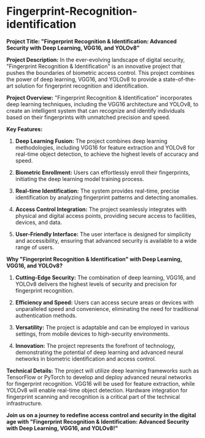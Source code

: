 # Fingerprint-Recognition-identification

**Project Title: "Fingerprint Recognition & Identification: Advanced Security with Deep Learning, VGG16, and YOLOv8"**

**Project Description:**
In the ever-evolving landscape of digital security, "Fingerprint Recognition & Identification" is an innovative project that pushes the boundaries of biometric access control. This project combines the power of deep learning, VGG16, and YOLOv8 to provide a state-of-the-art solution for fingerprint recognition and identification.

**Project Overview:**
"Fingerprint Recognition & Identification" incorporates deep learning techniques, including the VGG16 architecture and YOLOv8, to create an intelligent system that can recognize and identify individuals based on their fingerprints with unmatched precision and speed.

**Key Features:**

1. **Deep Learning Fusion:** The project combines deep learning methodologies, including VGG16 for feature extraction and YOLOv8 for real-time object detection, to achieve the highest levels of accuracy and speed.

2. **Biometric Enrollment:** Users can effortlessly enroll their fingerprints, initiating the deep learning model training process.

3. **Real-time Identification:** The system provides real-time, precise identification by analyzing fingerprint patterns and detecting anomalies.

4. **Access Control Integration:** The project seamlessly integrates with physical and digital access points, providing secure access to facilities, devices, and data.

5. **User-Friendly Interface:** The user interface is designed for simplicity and accessibility, ensuring that advanced security is available to a wide range of users.

**Why "Fingerprint Recognition & Identification" with Deep Learning, VGG16, and YOLOv8?**

1. **Cutting-Edge Security:** The combination of deep learning, VGG16, and YOLOv8 delivers the highest levels of security and precision for fingerprint recognition.

2. **Efficiency and Speed:** Users can access secure areas or devices with unparalleled speed and convenience, eliminating the need for traditional authentication methods.

3. **Versatility:** The project is adaptable and can be employed in various settings, from mobile devices to high-security environments.

4. **Innovation:** The project represents the forefront of technology, demonstrating the potential of deep learning and advanced neural networks in biometric identification and access control.

**Technical Details:**
The project will utilize deep learning frameworks such as TensorFlow or PyTorch to develop and deploy advanced neural networks for fingerprint recognition. VGG16 will be used for feature extraction, while YOLOv8 will enable real-time object detection. Hardware integration for fingerprint scanning and recognition is a critical part of the technical infrastructure.

**Join us on a journey to redefine access control and security in the digital age with "Fingerprint Recognition & Identification: Advanced Security with Deep Learning, VGG16, and YOLOv8!"**
